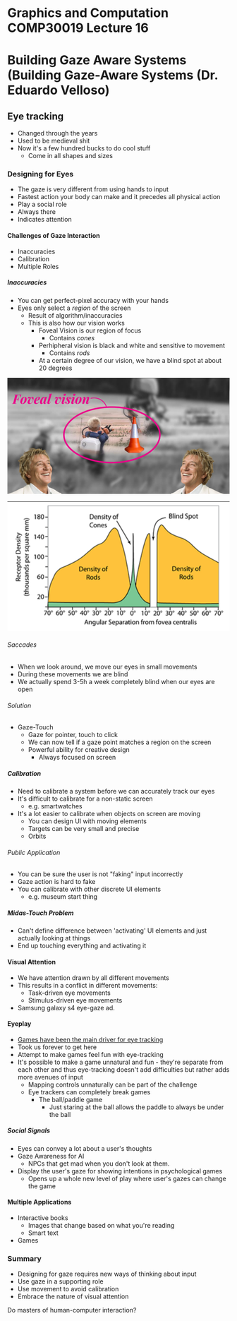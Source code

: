 Graphics and Computation COMP30019 Lecture 16
=============================================

# Building Gaze Aware Systems (Building Gaze-Aware Systems (Dr. Eduardo Velloso)

## Eye tracking
- Changed through the years
- Used to be medieval shit
- Now it's a few hundred bucks to do cool stuff
	- Come in all shapes and sizes

### Designing for Eyes
- The gaze is very different from using hands to input
- Fastest action your body can make and it precedes all physical action
- Play a social role
- Always there
- Indicates attention

#### Challenges of Gaze Interaction
- Inaccuracies
- Calibration
- Multiple Roles

##### Inaccuracies
- You can get perfect-pixel accuracy with your hands
- Eyes only select a *region* of the screen
	- Result of algorithm/inaccuracies
	- This is also how our vision works
		- Foveal Vision is our region of focus
			- Contains *cones*
		- Perhipheral vision is black and white and sensitive to movement
			- Contains *rods*
		- At a certain degree of our vision, we have a blind spot at about 20 degrees

![](lec16/lec160.png)

![](lec16/lec161.png)

###### Saccades
- When we look around, we move our eyes in small movements
- During these movements we are blind
- We actually spend 3-5h a week completely blind when our eyes are open

###### Solution
- Gaze-Touch
	- Gaze for pointer, touch to click
	- We can now tell if a gaze point matches a region on the screen
	- Powerful ability for creative design
		- Always focused on screen

##### Calibration
- Need to calibrate a system before we can accurately track our eyes
- It's difficult to calibrate for a non-static screen
	- e.g. smartwatches
- It's a lot easier to calibrate when objects on screen are moving
	- You can design UI with moving elements
	- Targets can be very small and precise
	- Orbits

###### Public Application
- You can be sure the user is not "faking" input incorrectly
- Gaze action is hard to fake
- You can calibrate with other discrete UI elements
	- e.g. museum start thing

##### Midas-Touch Problem
- Can't define difference between 'activating' UI elements and just actually looking at things
- End up touching everything and activating it

#### Visual Attention
- We have attention drawn by all different movements
- This results in a conflict in different movements:
	- Task-driven eye movements
	- Stimulus-driven eye movements
- Samsung galaxy s4 eye-gaze ad.

#### Eyeplay
- [Games have been the main driver for eye tracking](tobiigaming.com/games)
- Took us forever to get here
- Attempt to make games feel fun with eye-tracking
- It's possible to make a game unnatural and fun - they're separate from each other and thus eye-tracking doesn't add difficulties but rather adds more avenues of input
	- Mapping controls unnaturally can be part of the challenge
	- Eye trackers can completely break games
		- The ball/paddle game
			- Just staring at the ball allows the paddle to always be under the ball

##### Social Signals
- Eyes can convey a lot about a user's thoughts
- Gaze Awareness for AI
	- NPCs that get mad when you don't look at them.
- Display the user's gaze for showing intentions in psychological games
	- Opens up a whole new level of play where user's gazes can change the game

#### Multiple Applications
- Interactive books
	- Images that change based on what you're reading
	- Smart text
- Games

### Summary
- Designing for gaze requires new ways of thinking about input
- Use gaze in a supporting role
- Use movement to avoid calibration
- Embrace the nature of visual attention

Do masters of human-computer interaction?